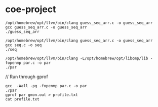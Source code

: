 # coe-project

```
/opt/homebrew/opt/llvm/bin/clang guess_seq_arr.c -o guess_seq_arr
gcc guess_seq_arr.c -o guess_seq_arr
./guess_seq_arr
```

```
/opt/homebrew/opt/llvm/bin/clang guess_seq_arr.c -o guess_seq_arr
gcc seq.c -o seq
./seq
```

```
/opt/homebrew/opt/llvm/bin/clang -L/opt/homebrew/opt/libomp/lib -fopenmp par.c -o par
./par
```

// Run through gprof
```
gcc  -Wall -pg -fopenmp par.c -o par
./par
gprof par gmon.out > profile.txt
cat profile.txt
```